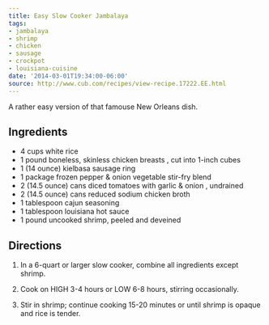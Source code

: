 ```yaml
---
title: Easy Slow Cooker Jambalaya
tags:
- jambalaya
- shrimp
- chicken
- sausage
- crockpot
- louisiana-cuisine
date: '2014-03-01T19:34:00-06:00'
source: http://www.cub.com/recipes/view-recipe.17222.EE.html
---
```

A rather easy version of that famouse New Orleans dish.

## Ingredients

* 4 cups white rice
* 1 pound boneless, skinless chicken breasts , cut into 1-inch cubes
* 1 (14 ounce) kielbasa sausage ring
* 1 package frozen pepper & onion vegetable stir-fry blend
* 2 (14.5 ounce) cans diced tomatoes with garlic & onion , undrained
* 2 (14.5 ounce) cans reduced sodium chicken broth
* 1 tablespoon cajun seasoning
* 1 tablespoon louisiana hot sauce
* 1 pound uncooked shrimp, peeled and deveined


## Directions

1.  In a 6-quart or larger slow cooker, combine all ingredients except shrimp.

1.  Cook on HIGH 3-4 hours or LOW 6-8 hours, stirring occasionally.

1.  Stir in shrimp; continue cooking 15-20 minutes or until shrimp is opaque and rice is tender.
